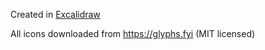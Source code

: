 Created in [Excalidraw](https://excalidraw.com/)

All icons downloaded from https://glyphs.fyi (MIT licensed)
